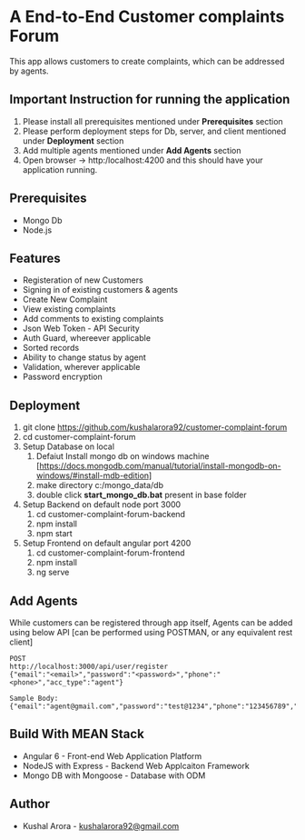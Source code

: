 # A End-to-End Customer complaints Forum

This app allows customers to create complaints, which can be addressed by agents.

## Important Instruction for running the application

1. Please install all prerequisites mentioned under **Prerequisites** section
2. Please perform deployment steps for Db, server, and client mentioned under **Deployment** section
3. Add multiple agents mentioned under **Add Agents** section
4. Open browser -> http:/localhost:4200 and this should have your application running.

## Prerequisites

* Mongo Db
* Node.js

## Features

* Registeration of new Customers
* Signing in of existing customers & agents
* Create New Complaint
* View existing complaints
* Add comments to existing complaints
* Json Web Token - API Security
* Auth Guard, whereever applicable
* Sorted records
* Ability to change status by agent
* Validation, wherever applicable
* Password encryption

## Deployment

1. git clone https://github.com/kushalarora92/customer-complaint-forum
2. cd customer-complaint-forum
3. Setup Database on local
    1. Defaiut Install mongo db on windows machine [https://docs.mongodb.com/manual/tutorial/install-mongodb-on-windows/#install-mdb-edition]
    2. make directory c:/mongo_data/db
    3. double click **start_mongo_db.bat** present in base folder
4. Setup Backend on default node port 3000
    1. cd customer-complaint-forum-backend
    2. npm install
    3. npm start
5. Setup Frontend on default angular port 4200
    1. cd customer-complaint-forum-frontend
    2. npm install
    3. ng serve

## Add Agents

While customers can be registered through app itself, Agents can be added using below API [can be performed using POSTMAN, or any equivalent rest client]
```
POST
http://localhost:3000/api/user/register
{"email":"<email>","password":"<password>","phone":"<phone>","acc_type":"agent"}

Sample Body:
{"email":"agent@gmail.com","password":"test@1234","phone":"123456789","acc_type":"agent"}
```

## Build With MEAN Stack

* Angular 6 - Front-end Web Application Platform
* NodeJS with Express - Backend Web Applcaiton Framework
* Mongo DB with Mongoose - Database with ODM

## Author

* Kushal Arora - kushalarora92@gmail.com